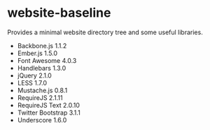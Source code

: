 website-baseline
================

Provides a minimal website directory tree and some useful libraries.

* Backbone.js 1.1.2
* Ember.js 1.5.0
* Font Awesome 4.0.3
* Handlebars 1.3.0
* jQuery 2.1.0
* LESS 1.7.0
* Mustache.js 0.8.1
* RequireJS 2.1.11
* RequireJS Text 2.0.10
* Twitter Bootstrap 3.1.1
* Underscore 1.6.0

